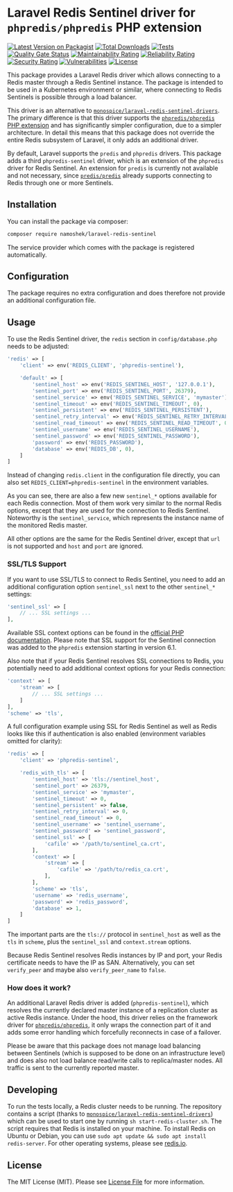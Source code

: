 # Laravel Redis Sentinel driver for `phpredis/phpredis` PHP extension

[![Latest Version on Packagist](https://img.shields.io/packagist/v/namoshek/laravel-redis-sentinel.svg?style=flat-square)](https://packagist.org/packages/namoshek/laravel-redis-sentinel)
[![Total Downloads](https://img.shields.io/packagist/dt/namoshek/laravel-redis-sentinel.svg?style=flat-square)](https://packagist.org/packages/namoshek/laravel-redis-sentinel)
[![Tests](https://github.com/Namoshek/laravel-redis-sentinel/workflows/Tests/badge.svg)](https://github.com/Namoshek/laravel-redis-sentinel/actions?query=workflow%3ATests)
[![Quality Gate Status](https://sonarcloud.io/api/project_badges/measure?project=namoshek_laravel-redis-sentinel&metric=alert_status)](https://sonarcloud.io/dashboard?id=namoshek_laravel-redis-sentinel)
[![Maintainability Rating](https://sonarcloud.io/api/project_badges/measure?project=namoshek_laravel-redis-sentinel&metric=sqale_rating)](https://sonarcloud.io/dashboard?id=namoshek_laravel-redis-sentinel)
[![Reliability Rating](https://sonarcloud.io/api/project_badges/measure?project=namoshek_laravel-redis-sentinel&metric=reliability_rating)](https://sonarcloud.io/dashboard?id=namoshek_laravel-redis-sentinel)
[![Security Rating](https://sonarcloud.io/api/project_badges/measure?project=namoshek_laravel-redis-sentinel&metric=security_rating)](https://sonarcloud.io/dashboard?id=namoshek_laravel-redis-sentinel)
[![Vulnerabilities](https://sonarcloud.io/api/project_badges/measure?project=namoshek_laravel-redis-sentinel&metric=vulnerabilities)](https://sonarcloud.io/dashboard?id=namoshek_laravel-redis-sentinel)
[![License](https://poser.pugx.org/namoshek/laravel-redis-sentinel/license)](https://packagist.org/packages/namoshek/laravel-redis-sentinel)

This package provides a Laravel Redis driver which allows connecting to a Redis master through a Redis Sentinel instance.
The package is intended to be used in a Kubernetes environment or similar, where connecting to Redis Sentinels is possible through a load balancer.

This driver is an alternative to [`monospice/laravel-redis-sentinel-drivers`](https://github.com/monospice/laravel-redis-sentinel-drivers).
The primary difference is that this driver supports the [`phpredis/phpredis` PHP extension](https://github.com/phpredis/phpredis)
and has significantly simpler configuration, due to a simpler architecture.
In detail this means that this package does not override the entire Redis subsystem of Laravel, it only adds an additional driver.

By default, Laravel supports the `predis` and `phpredis` drivers. This package adds a third `phpredis-sentinel` driver,
which is an extension of the `phpredis` driver for Redis Sentinel.
An extension for `predis` is currently not available and not necessary, since [`predis/predis`](https://github.com/predis/predis) already supports
connecting to Redis through one or more Sentinels.

## Installation

You can install the package via composer:

```bash
composer require namoshek/laravel-redis-sentinel
```

The service provider which comes with the package is registered automatically.

## Configuration

The package requires no extra configuration and does therefore not provide an additional configuration file.

## Usage

To use the Redis Sentinel driver, the `redis` section in `config/database.php` needs to be adjusted:

```php
'redis' => [
    'client' => env('REDIS_CLIENT', 'phpredis-sentinel'),

    'default' => [
        'sentinel_host' => env('REDIS_SENTINEL_HOST', '127.0.0.1'),
        'sentinel_port' => env('REDIS_SENTINEL_PORT', 26379),
        'sentinel_service' => env('REDIS_SENTINEL_SERVICE', 'mymaster'),
        'sentinel_timeout' => env('REDIS_SENTINEL_TIMEOUT', 0),
        'sentinel_persistent' => env('REDIS_SENTINEL_PERSISTENT'),
        'sentinel_retry_interval' => env('REDIS_SENTINEL_RETRY_INTERVAL', 0),
        'sentinel_read_timeout' => env('REDIS_SENTINEL_READ_TIMEOUT', 0),
        'sentinel_username' => env('REDIS_SENTINEL_USERNAME'),
        'sentinel_password' => env('REDIS_SENTINEL_PASSWORD'),
        'password' => env('REDIS_PASSWORD'),
        'database' => env('REDIS_DB', 0),
    ]
]
```

Instead of changing `redis.client` in the configuration file directly, you can also set `REDIS_CLIENT=phpredis-sentinel` in the environment variables.

As you can see, there are also a few new `sentinel_*` options available for each Redis connection.
Most of them work very similar to the normal Redis options, except that they are used for the connection to Redis Sentinel.
Noteworthy is the `sentinel_service`, which represents the instance name of the monitored Redis master.

All other options are the same for the Redis Sentinel driver, except that `url` is not supported and `host` and `port` are ignored.

### SSL/TLS Support

If you want to use SSL/TLS to connect to Redis Sentinel, you need to add an additional configuration option `sentinel_ssl` next to the other `sentinel_*` settings:

```php
'sentinel_ssl' => [
    // ... SSL settings ...
],
```

Available SSL context options can be found in the [official PHP documentation](https://www.php.net/manual/en/context.ssl.php). Please note that SSL support for the Sentinel connection was added to the `phpredis` extension starting in version 6.1.

Also note that if your Redis Sentinel resolves SSL connections to Redis, you potentially need to add additional context options for your Redis connection:

```php
'context' => [
    'stream' => [
        // ... SSL settings ...
    ]
],
'scheme' => 'tls',
```

A full configuration example using SSL for Redis Sentinel as well as Redis looks like this if authentication is also enabled (environment variables omitted for clarity):

```php
'redis' => [
    'client' => 'phpredis-sentinel',

    'redis_with_tls' => [
        'sentinel_host' => 'tls://sentinel_host',
        'sentinel_port' => 26379,
        'sentinel_service' => 'mymaster',
        'sentinel_timeout' => 0,
        'sentinel_persistent' => false,
        'sentinel_retry_interval' => 0,
        'sentinel_read_timeout' => 0,
        'sentinel_username' => 'sentinel_username',
        'sentinel_password' => 'sentinel_password',
        'sentinel_ssl' => [
            'cafile' => '/path/to/sentinel_ca.crt',
        ],
        'context' => [
            'stream' => [
                'cafile' => '/path/to/redis_ca.crt',
            ],
        ],
        'scheme' => 'tls',
        'username' => 'redis_username',
        'password' => 'redis_password',
        'database' => 1,
    ]
]
```

The important parts are the `tls://` protocol in `sentinel_host` as well as the `tls` in `scheme`, plus the `sentinel_ssl` and `context.stream` options.

Because Redis Sentinel resolves Redis instances by IP and port, your Redis certificate needs to have the IP as SAN. Alternatively, you can set `verify_peer` and maybe also `verify_peer_name` to `false`.

### How does it work?

An additional Laravel Redis driver is added (`phpredis-sentinel`), which resolves the currently declared master instance of a replication
cluster as active Redis instance. Under the hood, this driver relies on the framework driver for [`phpredis/phpredis`](https://github.com/phpredis/phpredis),
it only wraps the connection part of it and adds some error handling which forcefully reconnects in case of a failover.

Please be aware that this package does not manage load balancing between Sentinels (which is supposed to be done on an infrastructure level)
and does also not load balance read/write calls to replica/master nodes. All traffic is sent to the currently reported master.

## Developing

To run the tests locally, a Redis cluster needs to be running.
The repository contains a script (thanks to [`monospice/laravel-redis-sentinel-drivers`](https://github.com/monospice/laravel-redis-sentinel-drivers))
which can be used to start one by running `sh start-redis-cluster.sh`.
The script requires that Redis is installed on your machine. To install Redis on Ubuntu or Debian,
you can use `sudo apt update && sudo apt install redis-server`. For other operating systems, please see [redis.io](https://redis.io/).

## License

The MIT License (MIT). Please see [License File](LICENSE.md) for more information.
